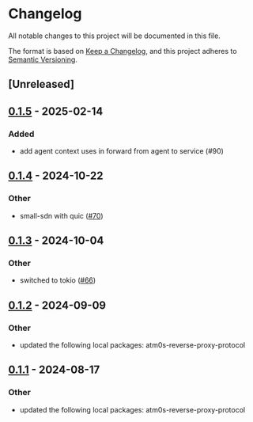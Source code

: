 # Changelog
All notable changes to this project will be documented in this file.

The format is based on [Keep a Changelog](https://keepachangelog.com/en/1.0.0/),
and this project adheres to [Semantic Versioning](https://semver.org/spec/v2.0.0.html).

## [Unreleased]

## [0.1.5](https://github.com/8xFF/atm0s-reverse-proxy/compare/atm0s-reverse-proxy-protocol-ed25519-v0.1.4...atm0s-reverse-proxy-protocol-ed25519-v0.1.5) - 2025-02-14

### Added

- add agent context uses in forward from agent to service (#90)

## [0.1.4](https://github.com/8xFF/atm0s-reverse-proxy/compare/atm0s-reverse-proxy-protocol-ed25519-v0.1.3...atm0s-reverse-proxy-protocol-ed25519-v0.1.4) - 2024-10-22

### Other

- small-sdn with quic ([#70](https://github.com/8xFF/atm0s-reverse-proxy/pull/70))

## [0.1.3](https://github.com/8xFF/atm0s-reverse-proxy/compare/atm0s-reverse-proxy-protocol-ed25519-v0.1.2...atm0s-reverse-proxy-protocol-ed25519-v0.1.3) - 2024-10-04

### Other

- switched to tokio ([#66](https://github.com/8xFF/atm0s-reverse-proxy/pull/66))

## [0.1.2](https://github.com/8xFF/atm0s-reverse-proxy/compare/atm0s-reverse-proxy-protocol-ed25519-v0.1.1...atm0s-reverse-proxy-protocol-ed25519-v0.1.2) - 2024-09-09

### Other

- updated the following local packages: atm0s-reverse-proxy-protocol

## [0.1.1](https://github.com/8xFF/atm0s-reverse-proxy/compare/atm0s-reverse-proxy-protocol-ed25519-v0.1.0...atm0s-reverse-proxy-protocol-ed25519-v0.1.1) - 2024-08-17

### Other
- updated the following local packages: atm0s-reverse-proxy-protocol
